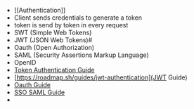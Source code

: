 - [[Authentication]]
- Client sends credentials to generate a token
- token is send by token in every request
- SWT (Simple Web Tokens)
- JWT (JSON Web Tokens)#
- Oauth (Open Authorization)
- SAML (Security Assertions Markup Language)
- OpenID
- [Token Authentication Guide](https://roadmap.sh/guides/token-authentication)
- [https://roadmap.sh/guides/jwt-authentication](JWT Guide)
- [Oauth Guide](https://roadmap.sh/guides/oauth)
- [SSO SAML Guide](https://roadmap.sh/guides/sso)
-